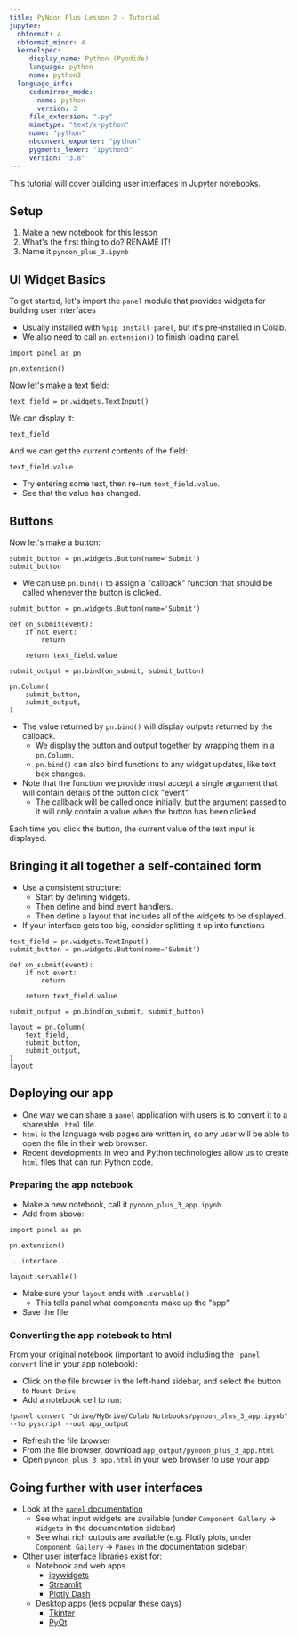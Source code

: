 ```yaml
---
title: PyNoon Plus Lesson 2 - Tutorial
jupyter:
  nbformat: 4
  nbformat_minor: 4
  kernelspec:
     display_name: Python (Pyodide)
     language: python
     name: python3
  language_info:
     codemirror_mode:
       name: python
       version: 3
     file_extension: ".py"
     mimetype: "text/x-python"
     name: "python"
     nbconvert_exporter: "python"
     pygments_lexer: "ipython3"
     version: "3.8"
---
```


This tutorial will cover building user interfaces in Jupyter
notebooks.

## Setup

1. Make a new notebook for this lesson
2. What's the first thing to do? RENAME IT!
3. Name it `pynoon_plus_3.ipynb`

## UI Widget Basics

To get started, let's import the `panel` module that provides widgets
for building user interfaces

* Usually installed with `%pip install panel`, but it's pre-installed
  in Colab.
* We also need to call `pn.extension()` to finish loading panel.

```code
import panel as pn

pn.extension()
```

Now let's make a text field:

```code
text_field = pn.widgets.TextInput()
```

We can display it:

```code
text_field
```

And we can get the current contents of the field:

```code
text_field.value
```

* Try entering some text, then re-run `text_field.value`.
* See that the value has changed.

## Buttons

Now let's make a button:

```code
submit_button = pn.widgets.Button(name='Submit')
submit_button
```

* We can use `pn.bind()` to assign a "callback" function that should
  be called whenever the button is clicked.

```code
submit_button = pn.widgets.Button(name='Submit')

def on_submit(event):
    if not event:
        return

    return text_field.value

submit_output = pn.bind(on_submit, submit_button)

pn.Column(
    submit_button,
    submit_output,
)
```

* The value returned by `pn.bind()` will display outputs returned by
  the callback.
  * We display the button and output together by wrapping them in a
    `pn.Column`.
  * `pn.bind()` can also bind functions to any widget updates, like
    text box changes.
* Note that the function we provide must accept a single argument that
  will contain details of the button click "event".
  * The callback will be called once initially, but the argument
    passed to it will only contain a value when the button has been
    clicked.

Each time you click the button, the current value of the text input
is displayed.

## Bringing it all together a self-contained form

* Use a consistent structure:
  * Start by defining widgets.
  * Then define and bind event handlers.
  * Then define a layout that includes all of the widgets to be
    displayed.
* If your interface gets too big, consider splitting it up into
  functions

```code
text_field = pn.widgets.TextInput()
submit_button = pn.widgets.Button(name='Submit')

def on_submit(event):
    if not event:
        return

    return text_field.value

submit_output = pn.bind(on_submit, submit_button)

layout = pn.Column(
    text_field,
    submit_button,
    submit_output,
)
layout
```

## Deploying our app

* One way we can share a `panel` application with users is to convert
  it to a shareable `.html` file.
* `html` is the language web pages are written in, so any user will be
  able to open the file in their web browser.
* Recent developments in web and Python technologies allow us to
  create `html` files that can run Python code.

### Preparing the app notebook

* Make a new notebook, call it `pynoon_plus_3_app.ipynb`
* Add from above:

```code
import panel as pn

pn.extension()

...interface...

layout.servable()
```

* Make sure your `layout` ends with `.servable()`
  * This tells panel what components make up the "app"
* Save the file

### Converting the app notebook to html

From your original notebook (important to avoid including the `!panel
convert` line in your app notebook):

* Click on the file browser in the left-hand sidebar, and select the
  button to `Mount Drive`
* Add a notebook cell to run:

```code
!panel convert "drive/MyDrive/Colab Notebooks/pynoon_plus_3_app.ipynb" --to pyscript --out app_output
```

* Refresh the file browser
* From the file browser, download `app_output/pynoon_plus_3_app.html`
* Open `pynoon_plus_3_app.html` in your web browser to use your app!


## Going further with user interfaces

* Look at the [`panel` documentation](https://panel.holoviz.org/index.html)
  * See what input widgets are available (under `Component Gallery` ->
    `Widgets` in the documentation sidebar)
  * See what rich outputs are available (e.g. Plotly plots, under
    `Component Gallery` -> `Panes` in the documentation sidebar)
* Other user interface libraries exist for:
  * Notebook and web apps
    * [ipywidgets](https://ipywidgets.readthedocs.io/en/stable/)
    * [Streamlit](https://streamlit.io/)
    * [Plotly Dash](https://dash.plotly.com/)
  * Desktop apps (less popular these days)
    * [Tkinter](https://docs.python.org/3/library/tkinter.html)
    * [PyQt](https://wiki.python.org/moin/PyQt)


<!--

## Separating Logic from Interface

* Now let's make our interface classify the entered text whenever the
  submit button is clicked.
* Instead of changing our interface to call the classifier, let's make
  the user interface accept *any* function that can transform the
  entered text into some output.
* This will:
  * Logically separate our interface code from our "business logic".
  * Make our form re-usable for different actions.
  * Make it easier to test both our interface and classifier.

> For those interested, this is an example of the [**dependency
> inversion**](https://en.wikipedia.org/wiki/Dependency_inversion_principle)
> design principle.

```code
def user_interface(produce_output):
    text_field = widgets.Text()
    submit_button = widgets.Button(description='Submit')
    output = widgets.Output()

    def on_submit(event):
        output.clear_output()
        with output:
            display(produce_output(text_field.value))

    submit_button.on_click(on_submit)

    return widgets.VBox([
        text_field,
        submit_button,
        output,
    ])

display(user_interface(produce_output=classify_text))
```

-->
